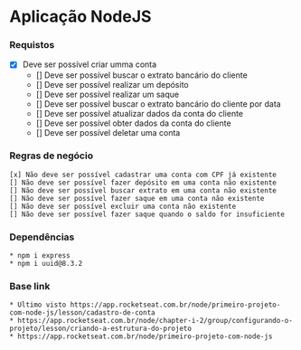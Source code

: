 # Aplicação NodeJS

### Requistos
- [x] Deve ser possível criar umma conta
    - [] Deve ser possível buscar o extrato bancário do cliente
    - [] Deve ser possível realizar um depósito
    - [] Deve ser possível realizar um saque
    - [] Deve ser possível buscar o extrato bancário do cliente por data
    - [] Deve ser possível atualizar dados da conta do cliente
    - [] Deve ser possível obter dados da conta do cliente
    - [] Deve ser possível deletar uma conta

### Regras de negócio
    [x] Não deve ser possível cadastrar uma conta com CPF já existente
    [] Não deve ser possível fazer depósito em uma conta não existente
    [] Não deve ser possível buscar extrato em uma conta não existente
    [] Não deve ser possível fazer saque em uma conta não existente
    [] Não deve ser possível excluir uma conta não existente
    [] Não deve ser possível fazer saque quando o saldo for insuficiente


### Dependências
    * npm i express
    * npm i uuid@8.3.2

### Base link
    * Ultimo visto https://app.rocketseat.com.br/node/primeiro-projeto-com-node-js/lesson/cadastro-de-conta
    * https://app.rocketseat.com.br/node/chapter-i-2/group/configurando-o-projeto/lesson/criando-a-estrutura-do-projeto
    * https://app.rocketseat.com.br/node/primeiro-projeto-com-node-js